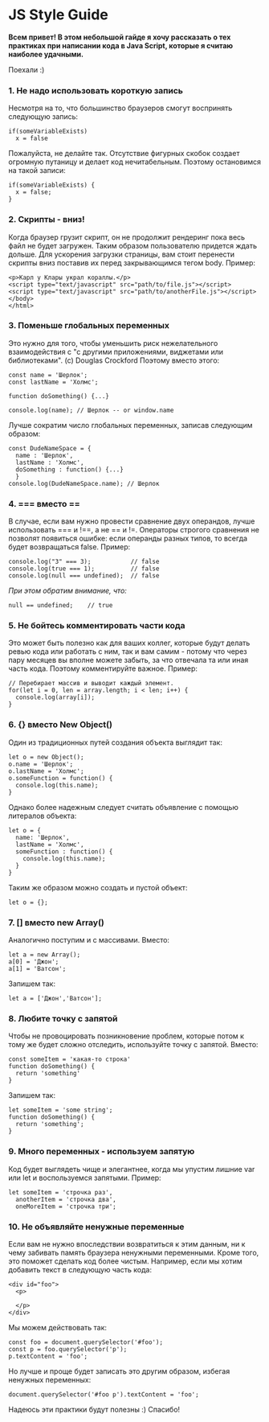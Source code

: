 # JS Style Guide

**Всем привет! В этом небольшой гайде я хочу рассказать о тех практиках при написании кода в Java Script, которые я считаю наиболее удачными.** 

Поехали :) 

### 1. Не надо использовать короткую запись
Несмотря на то, что большинство браузеров смогут воспринять следующую запись:  
```
if(someVariableExists)  
  x = false
```
Пожалуйста, не делайте так. Отсутствие фигурных скобок создает огромную путаницу и делает код нечитабельным. Поэтому остановимся на такой записи:  
```
if(someVariableExists) {  
  x = false;  
}  
```
  
### 2. Скрипты - вниз!
Когда браузер грузит скрипт, он не продолжит рендеринг пока весь файл не будет загружен. Таким образом пользователю придется ждать дольше.
Для ускорения загрузки страницы, вам стоит перенести скрипты вниз поставив их перед закрывающимся тегом body.
Пример:
```
<p>Карл у Клары украл кораллы.</p>  
<script type="text/javascript" src="path/to/file.js"></script>  
<script type="text/javascript" src="path/to/anotherFile.js"></script>  
</body>  
</html>
```

### 3. Поменьше глобальных переменных
Это нужно для того, чтобы уменьшить риск нежелательного взаимодействия с "с другими приложениями, виджетами или библиотеками". (с) Douglas Crockford
Поэтому вместо этого: 
```
const name = 'Шерлок';  
const lastName = 'Холмс';  
  
function doSomething() {...}  

console.log(name); // Шерлок -- or window.name
``` 
Лучше сократим число глобальных переменных, записав следующим образом:
```
const DudeNameSpace = {  
  name : 'Шерлок',  
  lastName : 'Холмс',  
  doSomething : function() {...}  
  }  
console.log(DudeNameSpace.name); // Шерлок
```

### 4. === вместо ==
В случае, если вам нужно провести сравнение двух операндов, лучше использовать === и !==, а не == и !=. Операторы строгого сравнения не позволят появиться ошибке: если операнды   разных типов, то всегда будет возвращаться false.
Пример: 
```
console.log("3" === 3);           // false
console.log(true === 1);          // false
console.log(null === undefined);  // false
```
*При этом обратим внимание, что:*  
```
null == undefined;    // true
```

### 5. Не бойтесь комментировать части кода
Это может быть полезно как для ваших коллег, которые будут делать ревью кода или работать с ним, так и вам самим - потому что через пару месяцев вы вполне можете забыть, за что отвечала та или иная часть кода. Поэтому комментируйте важное.
Пример: 
```
// Перебирает массив и выводит каждый элемент.    
for(let i = 0, len = array.length; i < len; i++) {  
  console.log(array[i]);  
}  
```

### 6. {} вместо New Object()
Один из традиционных путей создания объекта выглядит так:
```
let o = new Object();  
o.name = 'Шерлок';  
o.lastName = 'Холмс';  
o.someFunction = function() {  
  console.log(this.name);  
} 
``` 
Однако более надежным следует считать объявление с помощью литералов объекта:
```
let o = {  
  name: 'Шерлок',  
  lastName = 'Холмс',  
  someFunction : function() {  
    console.log(this.name);  
  }  
}
```
Таким же образом можно создать и пустой объект:
```
let o = {};  
```

### 7. [] вместо new Array()
Аналогично поступим и с массивами. Вместо:
```
let a = new Array();  
a[0] = 'Джон';  
a[1] = 'Ватсон';
``` 
Запишем так:
```
let a = ['Джон','Ватсон'];
```

### 8. Любите точку с запятой
Чтобы не провоцировать позникновение проблем, которые потом к тому же будет сложно отследить, используйте точку с запятой.
Вместо:
```
const someItem = 'какая-то строка'
function doSomething() {  
  return 'something'  
}  
```
Запишем так:
```
let someItem = 'some string';  
function doSomething() {  
  return 'something';  
}  
```

### 9. Много переменных - используем запятую
Код будет выглядеть чище и элегантнее, когда мы упустим лишние var или let и воспользуемся запятыми.
Пример:
```
let someItem = 'строчка раз',  
  anotherItem = 'строчка два',  
  oneMoreItem = 'строчка три';  
```

### 10. Не объявляйте ненужные переменные
Если вам не нужно впоследствии возвратиться к этим данным, ни к чему забивать память браузера ненужными переменными. Кроме того, это поможет сделать код более чистым. 
Например, если мы хотим добавить текст в следующую часть кода:
```
<div id="foo">
  <p>
	
  </p>
</div>
```
Мы можем действовать так:
```
const foo = document.querySelector('#foo');
const p = foo.querySelector('p');
p.textContent = 'foo';
```
Но лучше и проще будет записать это другим образом, избегая ненужных переменных:
```
document.querySelector('#foo p').textContent = 'foo';
```

Надеюсь эти практики будут полезны :) Спасибо!
